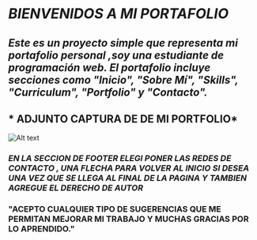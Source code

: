 # *BIENVENIDOS A MI PORTAFOLIO*


## *Este es un proyecto simple que representa mi portafolio personal ,soy una estudiante de programación web. El portafolio incluye secciones como "Inicio", "Sobre Mí", "Skills", "Curriculum", "Portfolio" y "Contacto".*

## * ADJUNTO CAPTURA DE  DE MI PORTFOLIO*

![Alt text](image-3.png)


### *EN LA SECCION DE FOOTER ELEGI PONER LAS REDES DE CONTACTO , UNA FLECHA PARA VOLVER AL INICIO SI DESEA UNA VEZ QUE SE LLEGA AL FINAL DE LA PAGINA Y TAMBIEN AGREGUE EL DERECHO DE AUTOR*

### "ACEPTO CUALQUIER TIPO DE SUGERENCIAS QUE ME PERMITAN MEJORAR MI TRABAJO Y MUCHAS GRACIAS POR LO APRENDIDO."



 